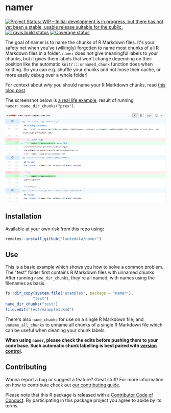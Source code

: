 # namer

[![Project Status: WIP – Initial development is in progress, but there has not yet been a stable, usable release suitable for the public.](http://www.repostatus.org/badges/latest/wip.svg)](http://www.repostatus.org/#wip) [![Travis build status](https://travis-ci.org/lockedata/namer.svg?branch=master)](https://travis-ci.org/lockedata/namer) [![Coverage status](https://coveralls.io/repos/github/lockedata/namer/badge.svg)](https://coveralls.io/r/lockedata/namer?branch=master)


The goal of namer is to name the chunks of R Markdown files. It's your safety net when you've (willingly) forgotten to name most chunks of all R Markdown files in a folder. `namer` does *not* give meaningful labels to your chunks, but it gives them labels that won't change depending on their position like the automatic `knitr:::unnamed_chunk` function does when knitting. So you can e.g. shuffle your chunks and not loose their cache, or more easily debug over a whole folder!

For context about _why_ you should name your R Markdown chunks, read [this blog post](https://masalmon.eu/2017/08/08/chunkpets/).

The screenshot below is [a real life example](https://github.com/lockedata/pres-datascience/pull/1), result of running `namer::name_dir_chunks("pres")`.

[![Example of use](README_files/screenshot.png)](https://github.com/lockedata/pres-datascience/pull/1/files)

## Installation

Available at your own risk from this repo using:

``` r
remotes::install_github("lockedata/namer")
```

## Use

This is a basic example which shows you how to solve a common problem. The "test" folder first contains R Markdown files with unnamed chunks. After running `name_dir_chunks`, they're all named, with names using the filenames as basis.

``` r
fs::dir_copy(system.file("examples", package = "namer"),
            "test")
name_dir_chunks("test")
file.edit("test/example1.Rmd")
```

There's also `name_chunks` for use on a single R Markdown file; and `unname_all_chunks` to unname all chunks of a single R Markdown file which can be useful when cleaning your chunk labels.

**When using `namer`, please check the edits before pushing them to your code base. Such automatic chunk labelling is best paired with [version control](http://happygitwithr.com/).**

## Contributing

Wanna report a bug or suggest a feature? Great stuff! For more information on how to contribute check out [our contributing guide](.github/CONTRIBUTING.md). 

 Please note that this R package is released with a [Contributor Code of Conduct](CODE_OF_CONDUCT.md). By participating in this package project you agree to abide by its terms.
